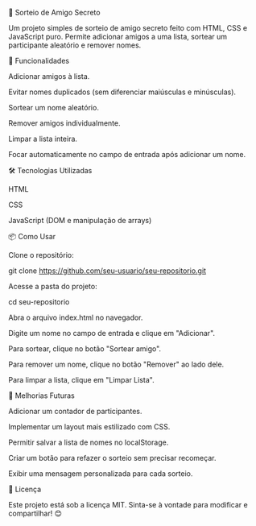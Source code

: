 🎁 Sorteio de Amigo Secreto

Um projeto simples de sorteio de amigo secreto feito com HTML, CSS e JavaScript puro. Permite adicionar amigos a uma lista, sortear um participante aleatório e remover nomes.

🚀 Funcionalidades

Adicionar amigos à lista.

Evitar nomes duplicados (sem diferenciar maiúsculas e minúsculas).

Sortear um nome aleatório.

Remover amigos individualmente.

Limpar a lista inteira.

Focar automaticamente no campo de entrada após adicionar um nome.

🛠 Tecnologias Utilizadas

HTML

CSS

JavaScript (DOM e manipulação de arrays)

📦 Como Usar

Clone o repositório:

git clone https://github.com/seu-usuario/seu-repositorio.git

Acesse a pasta do projeto:

cd seu-repositorio

Abra o arquivo index.html no navegador.

Digite um nome no campo de entrada e clique em "Adicionar".

Para sortear, clique no botão "Sortear amigo".

Para remover um nome, clique no botão "Remover" ao lado dele.

Para limpar a lista, clique em "Limpar Lista".

🎯 Melhorias Futuras

Adicionar um contador de participantes.

Implementar um layout mais estilizado com CSS.

Permitir salvar a lista de nomes no localStorage.

Criar um botão para refazer o sorteio sem precisar recomeçar.

Exibir uma mensagem personalizada para cada sorteio.

📝 Licença

Este projeto está sob a licença MIT. Sinta-se à vontade para modificar e compartilhar! 😊
